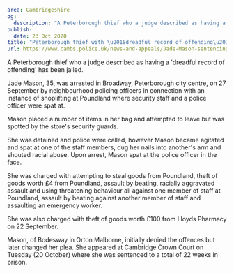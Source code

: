 ```yaml
area: Cambridgeshire
og:
  description: "A Peterborough thief who a judge described as having a \u2018dreadful record of offending\u2019 has been jailed."
publish:
  date: 23 Oct 2020
title: "Peterborough thief with \u2018dreadful record of offending\u2019 jailed"
url: https://www.cambs.police.uk/news-and-appeals/Jade-Mason-sentencing-Oct2020
```

A Peterborough thief who a judge described as having a 'dreadful record of offending' has been jailed.

Jade Mason, 35, was arrested in Broadway, Peterborough city centre, on 27 September by neighbourhood policing officers in connection with an instance of shoplifting at Poundland where security staff and a police officer were spat at.

Mason placed a number of items in her bag and attempted to leave but was spotted by the store's security guards.

She was detained and police were called, however Mason became agitated and spat at one of the staff members, dug her nails into another's arm and shouted racial abuse. Upon arrest, Mason spat at the police officer in the face.

She was charged with attempting to steal goods from Poundland, theft of goods worth £4 from Poundland, assault by beating, racially aggravated assault and using threatening behaviour all against one member of staff at Poundland, assault by beating against another member of staff and assaulting an emergency worker.

She was also charged with theft of goods worth £100 from Lloyds Pharmacy on 22 September.

Mason, of Bodesway in Orton Malborne, initially denied the offences but later changed her plea. She appeared at Cambridge Crown Court on Tuesday (20 October) where she was sentenced to a total of 22 weeks in prison.
